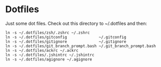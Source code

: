 Dotfiles
========
Just some dot files. Check out this directory to ~/.dotfiles and then:

```
ln -s ~/.dotfiles/zsh/.zshrc ~/.zshrc
ln -s ~/.dotfiles/gitconfig              ~/.gitconfig
ln -s ~/.dotfiles/gitignore              ~/.gitignore
ln -s ~/.dotfiles/git_branch_prompt.bash ~/.git_branch_prompt.bash
ln -s ~/.dotfiles/ackrc ~/.ackrc
ln -s ~/.dotfiles/.jshintrc ~/.jshintrc
ln -s ~/.dotfiles/agignore ~/.agignore
```
